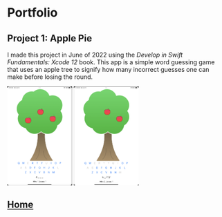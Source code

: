 # Portfolio
## Project 1: Apple Pie
I made this project in June of 2022 using the *Develop in Swift Fundamentals: Xcode 12* book. This app is a simple word guessing game that uses an apple tree to signify how many incorrect guesses one can make before losing the round. 

<img src="/images/Screen%20Shot%202022-06-12%20at%2011.41.38%20AM.png" width="150">
<img src="/images/Screen%20Shot%202022-06-12%20at%2011.42.47%20AM.png" width="150">
     
## [Home](https://debbiew524.github.io/Debbie-Wang/)
